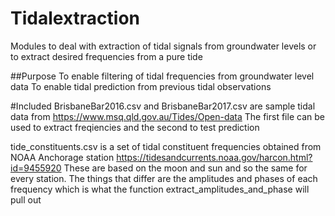 # Tidalextraction
Modules to deal with extraction of tidal signals from groundwater levels or to extract desired frequencies from a pure tide

##Purpose
To enable filtering of tidal frequencies from groundwater level data
To enable tidal prediction from previous tidal observations

#Included
BrisbaneBar2016.csv and BrisbaneBar2017.csv are sample tidal data from https://www.msq.qld.gov.au/Tides/Open-data
The first file can be used to extract freqiencies and the second to test prediction

tide_constituents.csv is a set of tidal constituent frequencies obtained from NOAA Anchorage station https://tidesandcurrents.noaa.gov/harcon.html?id=9455920
These are based on the moon and sun and so the same for every station. The things that differ are the amplitudes and phases of each frequency which is what the 
function extract_amplitudes_and_phase will pull out
